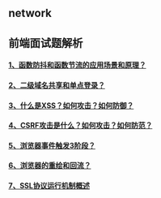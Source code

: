 ## network

## 前端面试题解析

#### [1、函数防抖和函数节流的应用场景和原理？](/前端面试题解析/1、函数防抖和函数节流的应用场景和原理.md)

#### [2、二级域名共享和单点登录？](/前端面试题解析/2、二级域名共享cookie、单点登录.md)

#### [3、什么是XSS？如何攻击？如何防御？](https://github.com/codeviewLab/InterviewSummary/blob/master/%E5%89%8D%E7%AB%AF%E9%9D%A2%E8%AF%95%E9%A2%98%E8%A7%A3%E6%9E%90/4%E3%80%81CSRF%E6%94%BB%E5%87%BB%E6%98%AF%E4%BB%80%E4%B9%88%EF%BC%9F%E5%A6%82%E4%BD%95%E6%94%BB%E5%87%BB%EF%BC%9F%E5%A6%82%E4%BD%95%E9%98%B2%E8%8C%83.md)

#### [4、CSRF攻击是什么？如何攻击？如何防范？](https://github.com/codeviewLab/InterviewSummary/blob/master/%E5%89%8D%E7%AB%AF%E9%9D%A2%E8%AF%95%E9%A2%98%E8%A7%A3%E6%9E%90/4%E3%80%81CSRF%E6%94%BB%E5%87%BB%E6%98%AF%E4%BB%80%E4%B9%88%EF%BC%9F%E5%A6%82%E4%BD%95%E6%94%BB%E5%87%BB%EF%BC%9F%E5%A6%82%E4%BD%95%E9%98%B2%E8%8C%83.md)

#### [5、浏览器事件触发3阶段？](https://github.com/codeviewLab/InterviewSummary/blob/master/%E5%89%8D%E7%AB%AF%E9%9D%A2%E8%AF%95%E9%A2%98%E8%A7%A3%E6%9E%90/5%E3%80%81%E6%B5%8F%E8%A7%88%E5%99%A8%E4%BA%8B%E4%BB%B6%E8%A7%A6%E5%8F%913%E9%98%B6%E6%AE%B5.md)

#### [6、浏览器的重绘和回流？](https://github.com/codeviewLab/InterviewSummary/blob/master/%E5%89%8D%E7%AB%AF%E9%9D%A2%E8%AF%95%E9%A2%98%E8%A7%A3%E6%9E%90/6%E3%80%81%E6%B5%8F%E8%A7%88%E5%99%A8%E7%9A%84%E9%87%8D%E7%BB%98%E5%92%8C%E5%9B%9E%E6%B5%81%EF%BC%9F.md)  

#### [7、SSL协议运行机制概述](/前端面试题解析/7、SSL协议运行机制的概述.md)

